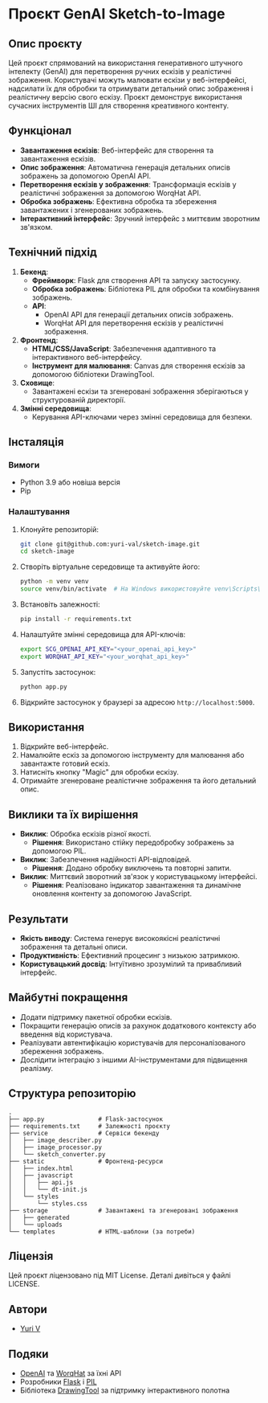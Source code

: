 # Проєкт GenAI Sketch-to-Image

## Опис проєкту
Цей проєкт спрямований на використання генеративного штучного інтелекту (GenAI) для перетворення ручних ескізів у реалістичні зображення. Користувачі можуть малювати ескізи у веб-інтерфейсі, надсилати їх для обробки та отримувати детальний опис зображення і реалістичну версію свого ескізу. Проєкт демонструє використання сучасних інструментів ШІ для створення креативного контенту.

## Функціонал
- **Завантаження ескізів**: Веб-інтерфейс для створення та завантаження ескізів.
- **Опис зображення**: Автоматична генерація детальних описів зображень за допомогою OpenAI API.
- **Перетворення ескізів у зображення**: Трансформація ескізів у реалістичні зображення за допомогою WorqHat API.
- **Обробка зображень**: Ефективна обробка та збереження завантажених і згенерованих зображень.
- **Інтерактивний інтерфейс**: Зручний інтерфейс з миттєвим зворотним зв'язком.

## Технічний підхід
1. **Бекенд**:
   - **Фреймворк**: Flask для створення API та запуску застосунку.
   - **Обробка зображень**: Бібліотека PIL для обробки та комбінування зображень.
   - **API**:
     - OpenAI API для генерації детальних описів зображень.
     - WorqHat API для перетворення ескізів у реалістичні зображення.
2. **Фронтенд**:
   - **HTML/CSS/JavaScript**: Забезпечення адаптивного та інтерактивного веб-інтерфейсу.
   - **Інструмент для малювання**: Canvas для створення ескізів за допомогою бібліотеки DrawingTool.
3. **Сховище**:
   - Завантажені ескізи та згенеровані зображення зберігаються у структурованій директорії.
4. **Змінні середовища**:
   - Керування API-ключами через змінні середовища для безпеки.

## Інсталяція
### Вимоги
- Python 3.9 або новіша версія
- Pip

### Налаштування
1. Клонуйте репозиторій:
   ```bash
   git clone git@github.com:yuri-val/sketch-image.git
   cd sketch-image
   ```
2. Створіть віртуальне середовище та активуйте його:
   ```bash
   python -m venv venv
   source venv/bin/activate  # На Windows використовуйте venv\Scripts\activate
   ```
3. Встановіть залежності:
   ```bash
   pip install -r requirements.txt
   ```
4. Налаштуйте змінні середовища для API-ключів:
   ```bash
   export SCG_OPENAI_API_KEY="<your_openai_api_key>"
   export WORQHAT_API_KEY="<your_worqhat_api_key>"
   ```
5. Запустіть застосунок:
   ```bash
   python app.py
   ```
6. Відкрийте застосунок у браузері за адресою `http://localhost:5000`.

## Використання
1. Відкрийте веб-інтерфейс.
2. Намалюйте ескіз за допомогою інструменту для малювання або завантажте готовий ескіз.
3. Натисніть кнопку "Magic" для обробки ескізу.
4. Отримайте згенероване реалістичне зображення та його детальний опис.

## Виклики та їх вирішення
- **Виклик**: Обробка ескізів різної якості.
  - **Рішення**: Використано стійку передобробку зображень за допомогою PIL.
- **Виклик**: Забезпечення надійності API-відповідей.
  - **Рішення**: Додано обробку виключень та повторні запити.
- **Виклик**: Миттєвий зворотний зв'язок у користувацькому інтерфейсі.
  - **Рішення**: Реалізовано індикатор завантаження та динамічне оновлення контенту за допомогою JavaScript.

## Результати
- **Якість виводу**: Система генерує високоякісні реалістичні зображення та детальні описи.
- **Продуктивність**: Ефективний процесинг з низькою затримкою.
- **Користувацький досвід**: Інтуїтивно зрозумілий та привабливий інтерфейс.

## Майбутні покращення
- Додати підтримку пакетної обробки ескізів.
- Покращити генерацію описів за рахунок додаткового контексту або введення від користувача.
- Реалізувати автентифікацію користувачів для персоналізованого збереження зображень.
- Дослідити інтеграцію з іншими AI-інструментами для підвищення реалізму.

## Структура репозиторію
```
.
├── app.py               # Flask-застосунок
├── requirements.txt     # Залежності проєкту
├── service              # Сервіси бекенду
│   ├── image_describer.py
│   ├── image_processor.py
│   └── sketch_converter.py
├── static               # Фронтенд-ресурси
│   ├── index.html
│   ├── javascript
│   │   ├── api.js
│   │   └── dt-init.js
│   └── styles
│       └── styles.css
├── storage              # Завантажені та згенеровані зображення
│   ├── generated
│   └── uploads
└── templates            # HTML-шаблони (за потреби)
```

## Ліцензія
Цей проєкт ліцензовано під MIT License. Деталі дивіться у файлі LICENSE.

## Автори
- [Yuri V](https://github.com/yuri-val)

## Подяки
- [OpenAI](https://github.com/openai/openai-python) та [WorqHat](https://docs.worqhat.com/api-8951020) за їхні API
- Розробники [Flask](https://github.com/pallets/flask) і [PIL](https://github.com/python-pillow/Pillow)
- Бібліотека [DrawingTool](https://github.com/concord-consortium/drawing-tool) за підтримку інтерактивного полотна

